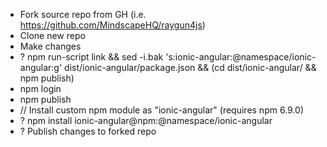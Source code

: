 * Fork source repo from GH (i.e. https://github.com/MindscapeHQ/raygun4js)
* Clone new repo
* Make changes
* ? npm run-script link && sed -i.bak 's:ionic-angular:@namespace/ionic-angular:g' dist/ionic-angular/package.json && (cd dist/ionic-angular/ && npm publish)
* npm login
* npm publish
* // Install custom npm module as "ionic-angular" (requires npm 6.9.0)
* ? npm install ionic-angular@npm:@namespace/ionic-angular
* ? Publish changes to forked repo
